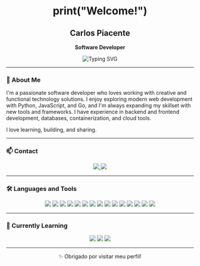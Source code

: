 <h1 align="center">print("Welcome!")</h1>

<h2 align="center">Carlos Piacente</h2>
<p align="center"><strong>Software Developer</strong></p>

<p align="center">
  <img src="https://readme-typing-svg.herokuapp.com/?font=Fira+Code&size=18&pause=1000&color=00FFFF&center=true&vCenter=true&width=435&lines=HTML+%7C+Node.js+%7C+python+%7C+C%23+%7C+GO+%7C+SQL+%7C+Python+%7C+JavaScript+%7C+Go+%7C+C%23+%7C+React+%7C+Django" alt="Typing SVG" />
</p>

---

### 👋 About Me

I'm a passionate software developer who loves working with creative and functional technology solutions. I enjoy exploring modern web development with Python, JavaScript, and Go, and I'm always expanding my skillset with new tools and frameworks. I have experience in backend and frontend development, databases, containerization, and cloud tools.

I love learning, building, and sharing.

---

### 📫 Contact

<p align="center">
  <a href="https://www.linkedin.com/in/carlos-eduardo-piacente-de-andrade-864222121/">
    <img src="https://img.shields.io/badge/-LinkedIn-0A66C2?logo=linkedin&logoColor=white&style=for-the-badge" />
  </a>
  <a href="mailto:cadupiacente67@gmail.com">
    <img src="https://img.shields.io/badge/-Gmail-D14836?logo=gmail&logoColor=white&style=for-the-badge" />
  </a>
</p>

---

### 🛠️ Languages and Tools

<p align="center">
  <img src="https://img.shields.io/badge/HTML5-E34F26?logo=html5&logoColor=white&style=for-the-badge" />
  <img src="https://img.shields.io/badge/CSS3-1572B6?logo=css3&logoColor=white&style=for-the-badge" />
  <img src="https://img.shields.io/badge/JavaScript-F7DF1E?logo=javascript&logoColor=black&style=for-the-badge" />
  <img src="https://img.shields.io/badge/Python-3776AB?logo=python&logoColor=white&style=for-the-badge" />
  <img src="https://img.shields.io/badge/Go-00ADD8?logo=go&logoColor=white&style=for-the-badge" />
  <img src="https://img.shields.io/badge/C Sharp-239120?logo=csharp&logoColor=white&style=for-the-badge" />
  <img src="https://img.shields.io/badge/React-61DAFB?logo=react&logoColor=black&style=for-the-badge" />
  <img src="https://img.shields.io/badge/Node.js-339933?logo=node.js&logoColor=white&style=for-the-badge" />
  <img src="https://img.shields.io/badge/Django-092E20?logo=django&logoColor=white&style=for-the-badge" />
  <img src="https://img.shields.io/badge/MySQL-4479A1?logo=mysql&logoColor=white&style=for-the-badge" />
  <img src="https://img.shields.io/badge/SQL_Server-CC2927?logo=microsoftsqlserver&logoColor=white&style=for-the-badge" />
  <img src="https://img.shields.io/badge/MongoDB-47A248?logo=mongodb&logoColor=white&style=for-the-badge" />
  <img src="https://img.shields.io/badge/Git-F05032?logo=git&logoColor=white&style=for-the-badge" />
  <img src="https://img.shields.io/badge/Docker-2496ED?logo=docker&logoColor=white&style=for-the-badge" />
  <img src="https://img.shields.io/badge/VS_Code-007ACC?logo=visualstudiocode&logoColor=white&style=for-the-badge" />
</p>

---

### 🌱 Currently Learning

<p align="center">
  <img src="https://img.shields.io/badge/Go-00ADD8?logo=go&logoColor=white&style=for-the-badge" />
  <img src="https://img.shields.io/badge/Python-3776AB?logo=python&logoColor=white&style=for-the-badge" />
  <img src="https://img.shields.io/badge/Docker-2496ED?logo=docker&logoColor=white&style=for-the-badge" />
</p>

---

<p align="center">✨ Obrigado por visitar meu perfil!</p>
